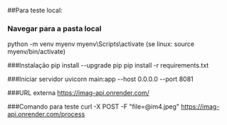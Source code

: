 ##Para teste local:
### Navegar para a pasta local
python -m venv myenv
myenv\Scripts\activate  (se linux: source myenv/bin/activate)

###Instalação
pip install --upgrade pip
pip install -r requirements.txt 

###Iniciar servidor
uvicorn main:app --host 0.0.0.0 --port 8081

###URL externa
https://imag-api.onrender.com/

###Comando para teste
curl -X POST -F "file=@im4.jpeg" https://imag-api.onrender.com/process
